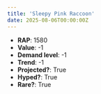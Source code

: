 ```yaml
---
title: 'Sleepy Pink Raccoon'
date: 2025-08-06T00:00:00Z
---
```

- **RAP**: 1580
- **Value**: -1
- **Demand level**: -1
- **Trend**: -1
- **Projected?**: True
- **Hyped?**: True
- **Rare?**: True

